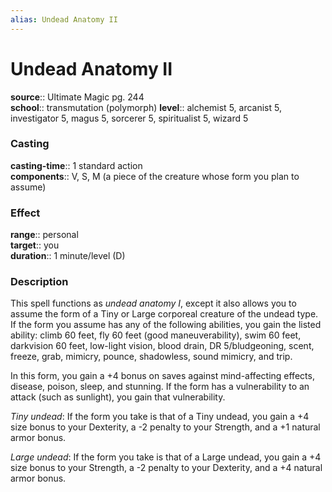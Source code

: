 ```yaml
---
alias: Undead Anatomy II
---
```


# Undead Anatomy II 

**source**:: Ultimate Magic pg. 244  
**school**:: transmutation (polymorph)
**level**:: alchemist 5, arcanist 5, investigator 5, magus 5, sorcerer 5, spiritualist 5, wizard 5

### Casting 

**casting-time**:: 1 standard action  
**components**:: V, S, M (a piece of the creature whose form you plan to assume)

### Effect 

**range**:: personal  
**target**:: you  
**duration**:: 1 minute/level (D)

### Description 

This spell functions as *undead anatomy I*, except it also allows you to assume the form of a Tiny or Large corporeal creature of the undead type. If the form you assume has any of the following abilities, you gain the listed ability: climb 60 feet, fly 60 feet (good maneuverability), swim 60 feet, darkvision 60 feet, low-light vision, blood drain, DR 5/bludgeoning, scent, freeze, grab, mimicry, pounce, shadowless, sound mimicry, and trip.  
  
In this form, you gain a +4 bonus on saves against mind-affecting effects, disease, poison, sleep, and stunning. If the form has a vulnerability to an attack (such as sunlight), you gain that vulnerability.  
  
*Tiny undead*: If the form you take is that of a Tiny undead, you gain a +4 size bonus to your Dexterity, a -2 penalty to your Strength, and a +1 natural armor bonus.  
  
*Large undead*: If the form you take is that of a Large undead, you gain a +4 size bonus to your Strength, a -2 penalty to your Dexterity, and a +4 natural armor bonus.

